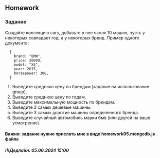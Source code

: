 ## Homework

### Задание

Создайте коллекцию cars, добавьте в нее около 10 машин, пусть у некоторых совпадает год, а у некоторых бренд. Пример одного документа:

```
  {
    brand: "BMW",
    price: 20000,
    model: "X5",
    year: 2015,
    horsepower: 300,
  }
```

1. Выведите среднюю цену по брендам (задание на использование group).
2. Выведите среднюю цену по годам.
3. Выведите максимальную мощность по брендам.
4. Выведите 3 самых дешевые машины.
5. Выведите 3 самых дорогие машины определенного бренда.
6. Выведите случайный автомобиль марки бмв (или другой на ваше усмотрение).

#### Важно: задание нужно прислать мне в виде homework05.mongodb.js файла

##### !!!Дедлайн: 05.06.2024 15:00
